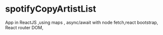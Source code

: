 # spotifyCopyArtistList
App in ReactJS ,using maps , async/await with node fetch,react bootstrap, React router DOM, 
